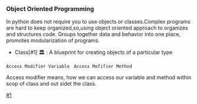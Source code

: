 ### Object Oriented Programming 

In python does not require you to use objects or classes.Complex programs are hard to keep organized,so,using object oriented approach to organizes and structures code.
Groups together data and behavior into one place, promotes modularization of programs.

- Class[#1] 🏛 :
    A blueprint for creating objects of a particular type



` Access Modifier Variable ` &nbsp;
` Access Mofifier Method `

Access modifier means, how we can access our variable and method within scop of class and out sidet the class. 



[#1](https://docs.python.org/3/tutorial/classes.html)

